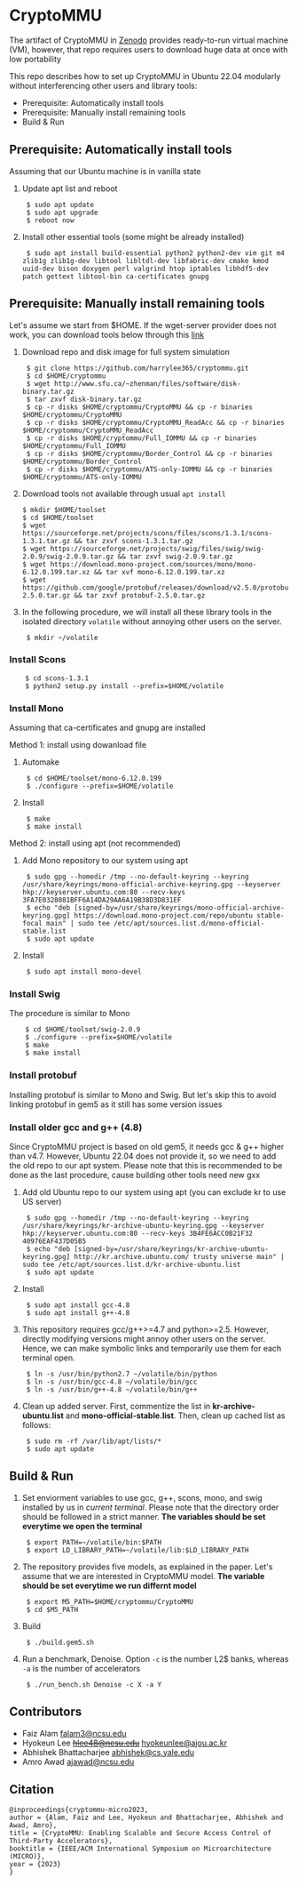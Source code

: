 # CryptoMMU
The artifact of CryptoMMU in [Zenodo](https://doi.org/10.5281/zenodo.8287142) provides ready-to-run virtual machine (VM),
however, that repo requires users to download huge data at once with low portability

This repo describes how to set up CryptoMMU in Ubuntu 22.04 modularly without interferencing other users and library tools:
+ Prerequisite: Automatically install tools
+ Prerequisite: Manually install remaining tools
+ Build & Run


## Prerequisite: Automatically install tools
Assuming that our Ubuntu machine is in vanilla state

1. Update apt list and reboot

        $ sudo apt update
        $ sudo apt upgrade
        $ reboot now 

2. Install other essential tools (some might be already installed)

        $ sudo apt install build-essential python2 python2-dev vim git m4 zlib1g zlib1g-dev libtool libltdl-dev libfabric-dev cmake kmod uuid-dev bison doxygen perl valgrind htop iptables libhdf5-dev patch gettext libtool-bin ca-certificates gnupg


## Prerequisite: Manually install remaining tools
Let's assume we start from $HOME. If the wget-server provider does not work, you can download tools below through this [link](https://drive.google.com/drive/folders/1HdZvY4MGNwxd-EdZA5oMysj2W7hX6SSH?usp=drive_link)

1. Download repo and disk image for full system simulation

        $ git clone https://github.com/harrylee365/cryptommu.git
        $ cd $HOME/cryptommu
        $ wget http://www.sfu.ca/~zhenman/files/software/disk-binary.tar.gz
        $ tar zxvf disk-binary.tar.gz
        $ cp -r disks $HOME/cryptommu/CryptoMMU && cp -r binaries $HOME/cryptommu/CryptoMMU
        $ cp -r disks $HOME/cryptommu/CryptoMMU_ReadAcc && cp -r binaries $HOME/cryptommu/CryptoMMU_ReadAcc
        $ cp -r disks $HOME/cryptommu/Full_IOMMU && cp -r binaries $HOME/cryptommu/Full_IOMMU
        $ cp -r disks $HOME/cryptommu/Border_Control && cp -r binaries $HOME/cryptommu/Border_Control
        $ cp -r disks $HOME/cryptommu/ATS-only-IOMMU && cp -r binaries $HOME/cryptommu/ATS-only-IOMMU

 2. Download tools not available through usual `apt install`

        $ mkdir $HOME/toolset 
        $ cd $HOME/toolset
        $ wget  https://sourceforge.net/projects/scons/files/scons/1.3.1/scons-1.3.1.tar.gz && tar zxvf scons-1.3.1.tar.gz
        $ wget https://sourceforge.net/projects/swig/files/swig/swig-2.0.9/swig-2.0.9.tar.gz && tar zxvf swig-2.0.9.tar.gz
        $ wget https://download.mono-project.com/sources/mono/mono-6.12.0.199.tar.xz && tar xvf mono-6.12.0.199.tar.xz
        $ wget https://github.com/google/protobuf/releases/download/v2.5.0/protobuf-2.5.0.tar.gz && tar zxvf protobuf-2.5.0.tar.gz

3. In the following procedure, we will install all these library tools in the isolated directory `volatile` without annoying other users on the server.

        $ mkdir ~/volatile

### Install Scons

        $ cd scons-1.3.1
        $ python2 setup.py install --prefix=$HOME/volatile

### Install Mono 
Assuming that ca-certificates and gnupg are installed

Method 1: install using dowanload file
1. Automake

        $ cd $HOME/toolset/mono-6.12.0.199
        $ ./configure --prefix=$HOME/volatile

2. Install

        $ make 
        $ make install

Method 2: install using apt (not recommended)

1. Add Mono repository to our system using apt

        $ sudo gpg --homedir /tmp --no-default-keyring --keyring /usr/share/keyrings/mono-official-archive-keyring.gpg --keyserver hkp://keyserver.ubuntu.com:80 --recv-keys 3FA7E0328081BFF6A14DA29AA6A19B38D3D831EF
        $ echo "deb [signed-by=/usr/share/keyrings/mono-official-archive-keyring.gpg] https://download.mono-project.com/repo/ubuntu stable-focal main" | sudo tee /etc/apt/sources.list.d/mono-official-stable.list
        $ sudo apt update

2. Install

        $ sudo apt install mono-devel

### Install Swig
The procedure is similar to Mono

        $ cd $HOME/toolset/swig-2.0.9
        $ ./configure --prefix=$HOME/volatile
        $ make 
        $ make install

### Install protobuf
Installing protobuf is similar to Mono and Swig. 
But let's skip this to avoid linking protobuf in gem5 as it still has some version issues

### Install older gcc and g++ (4.8)
Since CryptoMMU project is based on old gem5, it needs gcc & g++ higher than v4.7. 
However, Ubuntu 22.04 does not provide it, so we need to add the old repo to our apt system. 
Please note that this is recommended to be done as the last procedure, cause building other tools need new gxx

1. Add old Ubuntu repo to our system using apt (you can exclude kr to use US server)

        $ sudo gpg --homedir /tmp --no-default-keyring --keyring /usr/share/keyrings/kr-archive-ubuntu-keyring.gpg --keyserver hkp://keyserver.ubuntu.com:80 --recv-keys 3B4FE6ACC0B21F32 40976EAF437D05B5
        $ echo "deb [signed-by=/usr/share/keyrings/kr-archive-ubuntu-keyring.gpg] http://kr.archive.ubuntu.com/ trusty universe main" | sudo tee /etc/apt/sources.list.d/kr-archive-ubuntu.list
        $ sudo apt update

2. Install 

        $ sudo apt install gcc-4.8
        $ sudo apt install g++-4.8

3. This repository requires gcc/g++>=4.7 and python>=2.5. However, directly modifying versions might annoy other users on the server. Hence, we can make symbolic links and temporarily use them for each terminal open. 

        $ ln -s /usr/bin/python2.7 ~/volatile/bin/python
        $ ln -s /usr/bin/gcc-4.8 ~/volatile/bin/gcc
        $ ln -s /usr/bin/g++-4.8 ~/volatile/bin/g++

4. Clean up added server. First, commentize the list in **kr-archive-ubuntu.list** and **mono-official-stable.list**. Then, clean up cached list as follows:

        $ sudo rm -rf /var/lib/apt/lists/*
        $ sudo apt update


## Build & Run

1. Set enviorment variables to use gcc, g++, scons, mono, and swig installed by us in *current terminal*. Please note that the directory order should be followed in a strict manner. **The variables should be set everytime we open the terminal**

        $ export PATH=~/volatile/bin:$PATH
        $ export LD_LIBRARY_PATH=~/volatile/lib:$LD_LIBRARY_PATH

2. The repository provides five models, as explained in the paper. Let's assume that we are interested in CryptoMMU model. **The variable should be set everytime we run differnt model**

        $ export M5_PATH=$HOME/cryptommu/CryptoMMU
        $ cd $M5_PATH

3. Build 

        $ ./build.gem5.sh

4. Run a benchmark, Denoise. Option `-c` is the number L2$ banks, whereas `-a` is the number of accelerators

        $ ./run_bench.sh Denoise -c X -a Y


## Contributors
+ Faiz Alam                 falam3@ncsu.edu
+ Hyokeun Lee               ~~hlee48@ncsu.edu~~ hyokeunlee@ajou.ac.kr
+ Abhishek Bhattacharjee    abhishek@cs.yale.edu
+ Amro Awad                 ajawad@ncsu.edu


## Citation
```
@inproceedings{cryptommu-micro2023, 
author = {Alam, Faiz and Lee, Hyokeun and Bhattacharjee, Abhishek and Awad, Amro},
title = {CryptoMMU: Enabling Scalable and Secure Access Control of Third-Party Accelerators},
booktitle = {IEEE/ACM International Symposium on Microarchitecture (MICRO)},
year = {2023}
}
```

